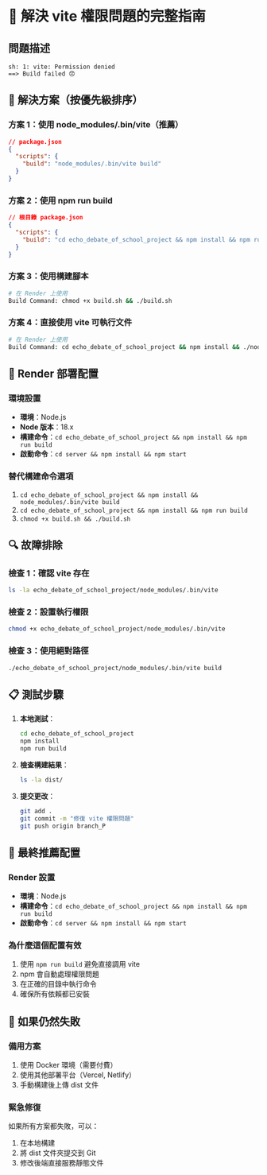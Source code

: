 # 🔧 解決 vite 權限問題的完整指南

## 問題描述
```
sh: 1: vite: Permission denied
==> Build failed 😞
```

## 🎯 解決方案（按優先級排序）

### 方案 1：使用 node_modules/.bin/vite（推薦）
```json
// package.json
{
  "scripts": {
    "build": "node_modules/.bin/vite build"
  }
}
```

### 方案 2：使用 npm run build
```json
// 根目錄 package.json
{
  "scripts": {
    "build": "cd echo_debate_of_school_project && npm install && npm run build"
  }
}
```

### 方案 3：使用構建腳本
```bash
# 在 Render 上使用
Build Command: chmod +x build.sh && ./build.sh
```

### 方案 4：直接使用 vite 可執行文件
```bash
# 在 Render 上使用
Build Command: cd echo_debate_of_school_project && npm install && ./node_modules/.bin/vite build
```

## 🚀 Render 部署配置

### 環境設置
- **環境**：Node.js
- **Node 版本**：18.x
- **構建命令**：`cd echo_debate_of_school_project && npm install && npm run build`
- **啟動命令**：`cd server && npm install && npm start`

### 替代構建命令選項
1. `cd echo_debate_of_school_project && npm install && node_modules/.bin/vite build`
2. `cd echo_debate_of_school_project && npm install && npm run build`
3. `chmod +x build.sh && ./build.sh`

## 🔍 故障排除

### 檢查 1：確認 vite 存在
```bash
ls -la echo_debate_of_school_project/node_modules/.bin/vite
```

### 檢查 2：設置執行權限
```bash
chmod +x echo_debate_of_school_project/node_modules/.bin/vite
```

### 檢查 3：使用絕對路徑
```bash
./echo_debate_of_school_project/node_modules/.bin/vite build
```

## 📋 測試步驟

1. **本地測試**：
   ```bash
   cd echo_debate_of_school_project
   npm install
   npm run build
   ```

2. **檢查構建結果**：
   ```bash
   ls -la dist/
   ```

3. **提交更改**：
   ```bash
   git add .
   git commit -m "修復 vite 權限問題"
   git push origin branch_P
   ```

## 🎯 最終推薦配置

### Render 設置
- **環境**：Node.js
- **構建命令**：`cd echo_debate_of_school_project && npm install && npm run build`
- **啟動命令**：`cd server && npm install && npm start`

### 為什麼這個配置有效
1. 使用 `npm run build` 避免直接調用 vite
2. npm 會自動處理權限問題
3. 在正確的目錄中執行命令
4. 確保所有依賴都已安裝

## 🚨 如果仍然失敗

### 備用方案
1. 使用 Docker 環境（需要付費）
2. 使用其他部署平台（Vercel, Netlify）
3. 手動構建後上傳 dist 文件

### 緊急修復
如果所有方案都失敗，可以：
1. 在本地構建
2. 將 dist 文件夾提交到 Git
3. 修改後端直接服務靜態文件

